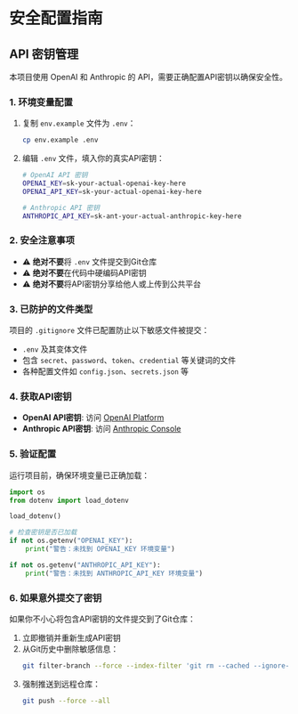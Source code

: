 # 安全配置指南

## API 密钥管理

本项目使用 OpenAI 和 Anthropic 的 API，需要正确配置API密钥以确保安全性。

### 1. 环境变量配置

1. 复制 `env.example` 文件为 `.env`：
   ```bash
   cp env.example .env
   ```

2. 编辑 `.env` 文件，填入你的真实API密钥：
   ```bash
   # OpenAI API 密钥
   OPENAI_KEY=sk-your-actual-openai-key-here
   OPENAI_API_KEY=sk-your-actual-openai-key-here
   
   # Anthropic API 密钥  
   ANTHROPIC_API_KEY=sk-ant-your-actual-anthropic-key-here
   ```

### 2. 安全注意事项

- ⚠️ **绝对不要**将 `.env` 文件提交到Git仓库
- ⚠️ **绝对不要**在代码中硬编码API密钥
- ⚠️ **绝对不要**将API密钥分享给他人或上传到公共平台

### 3. 已防护的文件类型

项目的 `.gitignore` 文件已配置防止以下敏感文件被提交：

- `.env` 及其变体文件
- 包含 `secret`、`password`、`token`、`credential` 等关键词的文件
- 各种配置文件如 `config.json`、`secrets.json` 等

### 4. 获取API密钥

- **OpenAI API密钥**: 访问 [OpenAI Platform](https://platform.openai.com/api-keys)
- **Anthropic API密钥**: 访问 [Anthropic Console](https://console.anthropic.com/)

### 5. 验证配置

运行项目前，确保环境变量已正确加载：

```python
import os
from dotenv import load_dotenv

load_dotenv()

# 检查密钥是否已加载
if not os.getenv("OPENAI_KEY"):
    print("警告：未找到 OPENAI_KEY 环境变量")

if not os.getenv("ANTHROPIC_API_KEY"):
    print("警告：未找到 ANTHROPIC_API_KEY 环境变量")
```

### 6. 如果意外提交了密钥

如果你不小心将包含API密钥的文件提交到了Git仓库：

1. 立即撤销并重新生成API密钥
2. 从Git历史中删除敏感信息：
   ```bash
   git filter-branch --force --index-filter 'git rm --cached --ignore-unmatch .env' --prune-empty --tag-name-filter cat -- --all
   ```
3. 强制推送到远程仓库：
   ```bash
   git push --force --all
   ``` 